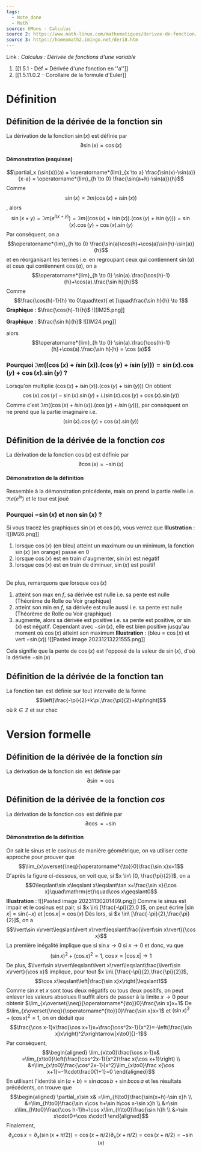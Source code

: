 ```yaml
---
tags:
  - Note_done
  - Math
source: UMons - Calculus
source 2: https://www.math-linux.com/mathematiques/derivee-de-fonction/article/derivee-de-arctan-x
source 3: https://homeomath2.imingo.net/deri8.htm
---
```


Link :
_Calculus : Dérivée de fonctions d'une variable_
1. [[1.5.1 - Déf = Dérivée d'une fonction en ''a'']]
2. [[1.5.11.0.2 - Corollaire de la formule d'Euler]]

# Définition
## Définition de la dérivée de la fonction $\sin$ 
La dérivation de la fonction $\operatorname{sin}(x)$ est définie par $$\partial \operatorname{sin}(x) = \operatorname{cos}(x)$$
#### Démonstration (esquisse)
$$\partial_x (\sin(x))(a) = \operatorname*{lim}_{x \to a} \frac{\sin(x)-\sin(a)}{x-a} = \operatorname*{lim}_{h \to 0} \frac{\sin(a+h)-\sin(a)}{h}$$
Comme $$\sin(x) = \Im m(\cos(x)+i \sin(x))$$, alors $$\sin(x+y) = \Im{m}(e^{i(x+y)}) = \Im{m}((\cos(x)+i\sin(x)).(\cos(y)+i\sin(y))) = \sin(x).\cos(y)+ \cos(x).\sin(y)$$Par conséquent, on a $$\operatorname*{lim}_{h \to 0} \frac{\sin(a)\cos(h)+\cos(a)\sin(h)-\sin(a)}{h}$$ et en réorganisant les termes i.e. en regroupant ceux qui contiennent $\sin(a)$ et ceux qui contiennent $\cos(a)$, on a  $$\operatorname*{lim}_{h \to 0} \sin(a).\frac{\cos(h)-1}{h}+\cos(a).\frac{\sin h}{h}$$ Comme $$\frac{\cos(h)-1}{h} \to 0\quad\text{ et }\quad\frac{\sin h}{h} \to 1$$ 
**Graphique** : $\frac{\cos(h)-1}{h}$ 
![[IM25.png]]

**Graphique** : $\frac{\sin h}{h}$
![[IM24.png]]

alors $$\operatorname*{lim}_{h \to 0} \sin(a).\frac{\cos(h)-1}{h}+\cos(a).\frac{\sin h}{h} = \cos (a)$$ 

### Pourquoi $\Im{m}((\cos(x)+i\sin(x)).(\cos(y)+i\sin(y))) = \sin(x).\cos(y)+ \cos(x).\sin(y)$ ?
Lorsqu'on multiplie $(\cos(x)+i\sin(x)).(\cos(y)+i\sin(y)))$ 
On obtient $$\cos(x).\cos(y) - \sin(x).\sin(y)+ i.(\sin(x).\cos(y)+\cos(x).\sin(y))$$Comme c'est $\Im{m}((\cos(x)+i\sin(x)).(\cos(y)+i\sin(y)))$, par conséquent on ne prend que la partie imaginaire i.e. $$(\sin(x).\cos(y)+\cos(x).\sin(y))$$
## Définition de la dérivée de la fonction $cos$ 
La dérivation de la fonction $\operatorname{cos}(x)$ est définie par $$\partial \operatorname{cos}(x) = -\operatorname{sin}(x)$$
#### Démonstration de la définition
Ressemble à la démonstration précédente, mais on prend la partie réelle i.e. $\Re{e}(e^{ix})$ et le tour est joué

### Pourquoi $-\sin(x)$ et non $\sin(x)$ ?
Si vous tracez les graphiques $\sin(x)$ et $\cos(x)$, vous verrez que
**Illustration** :
![[IM26.png]]
1. lorsque $\cos(x)$ (en bleu) atteint un maximum ou un minimum, la fonction $\sin(x)$ (en orange) passe en 0
2. lorsque $\cos(x)$ est en train d'augmenter, $\sin(x)$ est négatif
3. lorsque $\cos(x)$ est en train de diminuer, $\sin(x)$ est positif

\
De plus, remarquons que lorsque $\cos(x)$ 
1. atteint son max en $f$, sa dérivée est nulle i.e. sa pente est nulle (Théorème de Rolle ou Voir graphique)
2. atteint son min en $f$, sa dérivée est nulle aussi i.e. sa pente est nulle (Théorème de Rolle ou Voir graphique)
3. augmente, alors sa dérivée est positive i.e. sa pente est positive, or $\sin(x)$ est négatif.  Cependant avec $-\sin(x)$, elle est bien positive jusqu'au moment où $\cos(x)$ atteint son maximum
**Illustration** : (bleu = $\cos(x)$ et vert $-\sin(x)$)
![[Pasted image 20231213221555.png]]


Cela signifie que la pente de $\cos(x)$ est l'opposé de la valeur de $\sin(x)$, d'où la dérivée $-\sin(x)$ 

## Définition de la dérivée de la fonction $\tan$ 
La fonction $\tan$ est définie sur tout intervalle de la forme $$\left]\frac{-\pi}{2}+k\pi,\frac{\pi}{2}+k\pi\right[$$ où $k\in\mathbb{Z}$ et sur chac

# Version formelle
## Définition de la dérivée de la fonction $sin$ 
La dérivation de la fonction $\operatorname{sin}$ est définie par $$\partial \operatorname{sin} = \operatorname{cos}$$
## Définition de la dérivée de la fonction $cos$ 
La dérivation de la fonction $\operatorname{cos}$ est définie par $$\partial \operatorname{cos} = -\operatorname{sin}$$
#### Démonstration de la définition
On sait le sinus et le cosinus de manière géométrique, on va utiliser cette approche pour prouver que $$\lim_{x\overset{\neq}{\operatorname*{\to}}0}\frac{\sin x}x=1$$D'après la figure ci-dessous, on voit que, si $x \in\ [0, \frac{\pi}{2}]$, on a $$0\leqslant\sin x\leqslant x\leqslant\tan x=\frac{\sin x}{\cos x}\quad\mathrm{et}\quad\cos x\geqslant0$$
**Illustration** :
![[Pasted image 20231130201409.png]]
Comme le sinus est impair et le cosinus est pair, si $x \in\ [\frac{-\pi}{2},0 ]$, on peut écrire $|\operatorname{sin}x |= \operatorname{sin}(-x)$ et $|\operatorname{cos}x |= \operatorname{cos}(x)$
Dès lors, si $x \in\ [\frac{-\pi}{2},\frac{\pi}{2}]$, on a $$\lvert\sin x\rvert\leqslant\lvert x\rvert\leqslant\frac{\lvert\sin x\rvert}{\cos x}$$
La première inégalité implique que si $\operatorname{sin}x \to 0$ si $x\to 0$ et donc, vu que $$(\operatorname{sin}x)^2+(\operatorname{cos}x)^2= 1,\  \operatorname{cos}x = |\operatorname{cos}x| \to 1$$ De plus, $\lvert\sin x\rvert\leqslant\lvert x\rvert\leqslant\frac{\lvert\sin x\rvert}{\cos x}$ implique, pour tout $x \in\ [\frac{-\pi}{2},\frac{\pi}{2}]$, $$\cos x\leqslant\left|\frac{\sin x}x\right|\leqslant1$$
Comme $\operatorname{sin}x$ et $x$ sont tous deux négatifs ou tous deux positifs, on peut enlever les valeurs absolues
Il suffit alors de passer à la limite $x\to 0$ pour obtenir $\lim_{x\overset{\neq}{\operatorname*{\to}}0}\frac{\sin x}x=1$
De $\lim_{x\overset{\neq}{\operatorname*{\to}}0}\frac{\sin x}x=1$ et $(\operatorname{sin}x)^2+(\operatorname{cos}x)^2= 1$, on en déduit que $$\frac{\cos x-1}x\frac{\cos x+1}x=\frac{\cos^2x-1}{x^2}=-\left(\frac{\sin x}x\right)^2\xrightarrow[x\to0]{}-1$$Par conséquent, $$\begin{aligned}
\lim_{x\to0}\frac{\cos x-1}x& =\lim_{x\to0}\left(\frac{\cos^2x-1}{x^2}\frac x{\cos x+1}\right)  \\
&=\lim_{x\to0}\frac{\cos^2x-1}{x^2}\lim_{x\to0}\frac x{\cos x+1}=-1\cdot\frac0{1+1}=0
\end{aligned}$$En utilisant l'identité $\operatorname{sin}(a+b)= \operatorname{sin}a\operatorname{cos}b+\operatorname{sin}b\operatorname{cos}a$ et les résultats précédents, on trouve que $$\begin{aligned}
\partial_x\sin x& =\lim_{h\to0}\frac{\sin(x+h)-\sin x}h  \\
&=\lim_{h\to0}\frac{\sin x\cos h+\sin h\cos x-\sin x}h \\
&=\sin x\lim_{h\to0}\frac{\cos h-1}h+\cos x\lim_{h\to0}\frac{\sin h}h \\
&=\sin x\cdot0+\cos x\cdot1
\end{aligned}$$Finalement, $$\partial_x\cos x=\partial_x\big(\sin(x+\pi/2)\big)=\cos(x+\pi/2)\partial_x(x+\pi/2) =\cos(x+\pi /2) = -\sin(x)$$